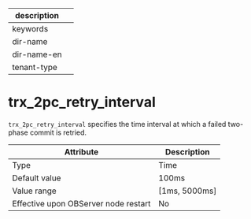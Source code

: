 |description||
|---|---|
|keywords||
|dir-name||
|dir-name-en||
|tenant-type||

# trx_2pc_retry_interval

`trx_2pc_retry_interval` specifies the time interval at which a failed two-phase commit is retried.


| **Attribute** | **Description** |
|------------------|-----------------|
| Type | Time |
| Default value | 100ms |
| Value range | \[1ms, 5000ms\] |
| Effective upon OBServer node restart | No |



